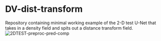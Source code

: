 # DV-dist-transform
Repository containing minimal working example of the 2-D test U-Net that takes in a density field and spits out a distance transform field.
![2DTEST-preproc-pred-comp](https://user-images.githubusercontent.com/38794996/181806535-85e87147-bfb4-44e8-8a1b-b10aaad40064.png)

